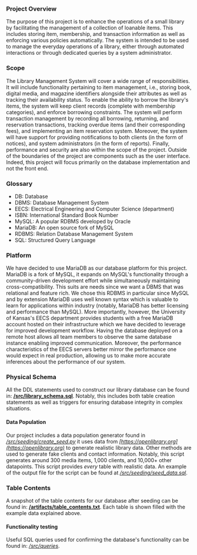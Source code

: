 ### Project Overview
The purpose of this project is to enhance the operations of a small library by facilitating the management of a collection of loanable items. This includes storing item, membership, and transaction information as well as enforcing various policies automatically. The system is intended to be used to manage the everyday operations of a library, either through automated interactions or through dedicated queries by a system administrator.

### Scope
The Library Management System will cover a wide range of responsibilities. It will include functionality pertaining to item management, i.e., storing book, digital media, and magazine identifiers alongside their attributes as well as tracking their availability status. To enable the ability to borrow the library's items, the system will keep client records (complete with membership categories), and enforce borrowing constraints. The system will perform transaction management by recording all borrowing, returning, and reservation transactions, tracking overdue items (and their corresponding fees), and implementing an item reservation system. Moreover, the system will have support for providing notifications to both clients (in the form of notices), and system administrators (in the form of reports). Finally, performance and security are also within the scope of the project. Outside of the boundaries of the project are components such as the user interface. Indeed, this project will focus primarily on the database implementation and not the front end.

### Glossary
- DB: Database
- DBMS: Database Management System
- EECS: Electrical Engineering and Computer Science (department)
- ISBN: International Standard Book Number
- MySQL: A popular RDBMS developed by Oracle
- MariaDB: An open source fork of MySQL
- RDBMS: Relation Database Management System
- SQL: Structured Query Language

### Platform
We have decided to use MariaDB as our database platform for this project. MariaDB is a fork of MySQL, it expands on MySQL's functionality through a community-driven development effort while simultaneously maintaining cross-compatibility. This suits are needs since we want a DBMS that was relational and feature rich. We chose this RDBMS in particular since MySQL and by extension MariaDB uses well known syntax which is valuable to learn for applications within industry (notably, MariaDB has better licensing and performance than MySQL). More importantly, however, the University of Kansas's EECS department provides students with a free MariaDB account hosted on their infrastructure which we have decided to leverage for improved development workflow. Having the database deployed on a remote host allows all team members to observe the same database instance enabling improved communication. Moreover, the performance characteristics of the EECS servers better mirror the performance one would expect in real production, allowing us to make more accurate inferences about the performance of our system.

### Physical Schema
All the DDL statements used to construct our library database can be found in:
**[/src/library_schema.sql](src/library_schema.sql)**. 
Notably, this includes both table creation statements as well as triggers for ensuring database integrity in complex situations.

#### Data Population
Our project includes a data population generator found in *[/src/seeding/create_seed.py](/src/seeding/create_seed.py)* it uses data from *[https://openlibrary.org](https://openlibrary.org)* to generate realistic library data. Other methods are used to generate fake clients and contact information. Notably, this script generates around 300 media items, 1,000 clients, and 10,000+ other datapoints. This script provides *every* table with realistic data. An example of the output file for the script can be found at *[/src/seeding/seed_data.sql](/src/seeding/seed_data.sql)*.

### Table Contents
A snapshot of the table contents for our database after seeding can be found in:
**[/artifacts/table_contents.txt](artifacts/table_contents.txt)**.
Each table is shown filled with the example data explained above.

#### Functionality testing
Useful SQL queries used for confirming the database's functionality can be found in:
*[/src/queries](src/queries/)*.

